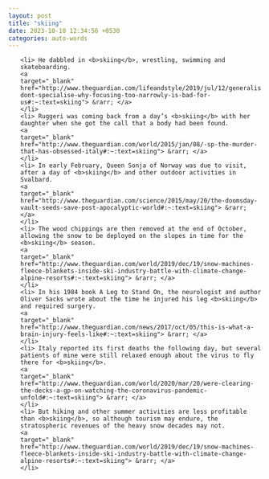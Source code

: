 ```yaml
---
layout: post
title: "skiing"
date: 2023-10-10 12:34:56 +0530
categories: auto-words
---
```

<ol>

    <li> He dabbled in <b>skiing</b>, wrestling, swimming and skateboarding.
    <a 
    target="_blank" 
    href="http://www.theguardian.com/lifeandstyle/2019/jul/12/generalise-dont-specialise-why-focusing-too-narrowly-is-bad-for-us#:~:text=skiing"> &rarr; </a>
    </li>
    <li> Ruggeri was coming back from a day’s <b>skiing</b> with her daughter when she got the call that a body had been found.
    <a 
    target="_blank" 
    href="http://www.theguardian.com/world/2015/jan/08/-sp-the-murder-that-has-obsessed-italy#:~:text=skiing"> &rarr; </a>
    </li>
    <li> In early February, Queen Sonja of Norway was due to visit, after a day of <b>skiing</b> and other outdoor activities in Svalbard.
    <a 
    target="_blank" 
    href="http://www.theguardian.com/science/2015/may/20/the-doomsday-vault-seeds-save-post-apocalyptic-world#:~:text=skiing"> &rarr; </a>
    </li>
    <li> The wood chippings are then removed at the end of October, allowing the snow to be deployed on the slopes in time for the <b>skiing</b> season.
    <a 
    target="_blank" 
    href="http://www.theguardian.com/world/2019/dec/19/snow-machines-fleece-blankets-inside-ski-industry-battle-with-climate-change-alpine-resorts#:~:text=skiing"> &rarr; </a>
    </li>
    <li> In his 1984 book A Leg to Stand On, the neurologist and author Oliver Sacks wrote about the time he injured his leg <b>skiing</b> and required surgery.
    <a 
    target="_blank" 
    href="http://www.theguardian.com/news/2017/oct/05/this-is-what-a-brain-injury-feels-like#:~:text=skiing"> &rarr; </a>
    </li>
    <li> Italy reported its first deaths the following day, but several patients of mine were still relaxed enough about the virus to fly there for <b>skiing</b>.
    <a 
    target="_blank" 
    href="http://www.theguardian.com/world/2020/mar/20/were-clearing-the-decks-a-gp-on-watching-the-coronavirus-pandemic-unfold#:~:text=skiing"> &rarr; </a>
    </li>
    <li> But hiking and other summer activities are less profitable than <b>skiing</b>, so although tourism may endure, the stratospheric revenues of the heavy snow decades may not.
    <a 
    target="_blank" 
    href="http://www.theguardian.com/world/2019/dec/19/snow-machines-fleece-blankets-inside-ski-industry-battle-with-climate-change-alpine-resorts#:~:text=skiing"> &rarr; </a>
    </li>